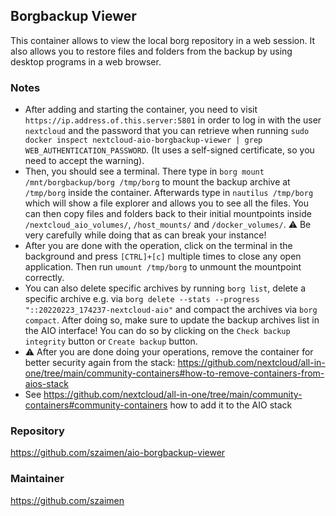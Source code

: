 ## Borgbackup Viewer
This container allows to view the local borg repository in a web session. It also allows you to restore files and folders from the backup by using desktop programs in a web browser.

### Notes
- After adding and starting the container, you need to visit `https://ip.address.of.this.server:5801` in order to log in with the user `nextcloud` and the password that you can retrieve when running `sudo docker inspect nextcloud-aio-borgbackup-viewer | grep WEB_AUTHENTICATION_PASSWORD`. (It uses a self-signed certificate, so you need to accept the warning).
- Then, you should see a terminal. There type in `borg mount /mnt/borgbackup/borg /tmp/borg` to mount the backup archive at `/tmp/borg` inside the container. Afterwards type in `nautilus /tmp/borg` which will show a file explorer and allows you to see all the files. You can then copy files and folders back to their initial mountpoints inside `/nextcloud_aio_volumes/`, `/host_mounts/` and `/docker_volumes/`. ⚠️ Be very carefully while doing that as can break your instance!
- After you are done with the operation, click on the terminal in the background and press `[CTRL]+[c]` multiple times to close any open application. Then run `umount /tmp/borg` to unmount the mountpoint correctly.
- You can also delete specific archives by running `borg list`,  delete a specific archive e.g. via `borg delete --stats --progress "::20220223_174237-nextcloud-aio"` and compact the archives via `borg compact`. After doing so, make sure to update the backup archives list in the AIO interface! You can do so by clicking on the `Check backup integrity` button or `Create backup` button.
- ⚠️ After you are done doing your operations, remove the container for better security again from the stack: https://github.com/nextcloud/all-in-one/tree/main/community-containers#how-to-remove-containers-from-aios-stack
- See https://github.com/nextcloud/all-in-one/tree/main/community-containers#community-containers how to add it to the AIO stack

### Repository
https://github.com/szaimen/aio-borgbackup-viewer

### Maintainer
https://github.com/szaimen

